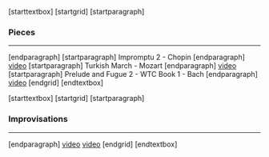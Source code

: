 [starttextbox]
[startgrid]
[startparagraph]
### Pieces
________________________________________________________________________________________________________________________________________________________________________________________
[endparagraph]
[startparagraph]
Impromptu 2 - Chopin
[endparagraph]
[video](images/music/impromptu_2.mp4)
[startparagraph]
Turkish March - Mozart
[endparagraph]
[video](images/music/turkish_march.mp4)
[startparagraph]
Prelude and Fugue 2 - WTC Book 1 - Bach
[endparagraph]
[video](images/music/prelude_fugue_2_WTC.mp4)
[endgrid]
[endtextbox]

[starttextbox]
[startgrid]
[startparagraph]
### Improvisations
________________________________________________________________________________________________________________________________________________________________________________________
[endparagraph]
[video](images/music/impro_rythme.mp4)
[video](images/music/orgue_impro.mp4)
[endgrid]
[endtextbox]
